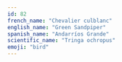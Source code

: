 ```yaml
---
id: 82
french_name: "Chevalier culblanc"
english_name: "Green Sandpiper"
spanish_name: "Andarríos Grande"
scientific_name: "Tringa ochropus"
emoji: "bird"
---
```


